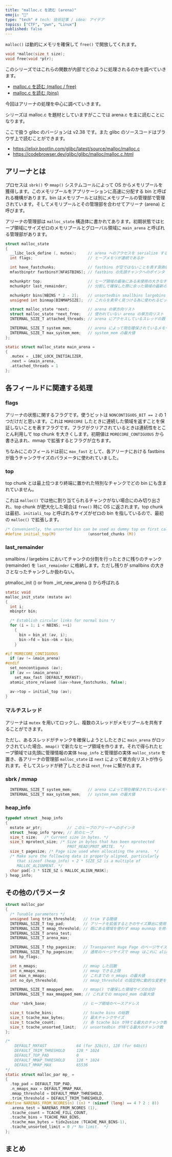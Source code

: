 ```yaml
---
title: "malloc.c を読む (arena)"
emoji: "🐷"
type: "tech" # tech: 技術記事 / idea: アイデア
topics: ["CTF", "pwn", "Linux"]
published: false
---
```


`malloc()` は動的にメモリを確保して `free()` で開放してくれます。

```c
void *malloc(size_t size);
void free(void *ptr);
```

このシリーズではこれらの関数が内部でどのように処理されるのかを調べていきます。

- [malloc.c を読む (malloc / free)](https://zenn.dev/anko/articles/malloc-malloc-free)
- [malloc.c を読む (bins)](https://zenn.dev/anko/articles/malloc-each-bins)

今回はアリーナの処理を中心に調べていきます。

シリーズは malloc.c を題材としていますがここでは arena.c を主に読むことになります。

ここで扱う glibc のバージョンは v2.38 です。また glibc のソースコードはブラウザ上で読むことができます。

- https://elixir.bootlin.com/glibc/latest/source/malloc/malloc.c
- https://codebrowser.dev/glibc/glibc/malloc/malloc.c.html

## アリーナとは
プロセスは `sbrk()` や `mmap()` システムコールによって OS からメモリプールを獲得します。このメモリプールをアプリケーションに高速に分配する bin と呼ばれる機構があります。bin はメモリプールとは別にメモリプールの管理部で管理されています。そしてメモリプールとその管理部を合わせてアリーナ (arena) と呼びます。

アリーナの管理部は `malloc_state` 構造体に書かれてあります。初期状態ではヒープ領域にサイズゼロのメモリプールとグローバル領域に `main_arena` と呼ばれる管理部があります。

```c
struct malloc_state
{
  __libc_lock_define (, mutex);     // arena へのアクセスを serialize する
  int flags;                        // ヒープメモリが連続であるか

  int have_fastchunks;              // fastbins が空ではないことを表す真偽値
  mfastbinptr fastbinsY[NFASTBINS]; // fastbins の先頭チャンクへのポインタ

  mchunkptr top;                    // ヒープ領域の最後にある未使用の大きなチャンク
  mchunkptr last_remainder;         // 分割して確保した際に余った領域の最新のチャンク

  mchunkptr bins[NBINS * 2 - 2];    // unsortedbin smallbins largebins の先頭・末尾
  unsigned int binmap[BINMAPSIZE];  // これらを素早く見つける為に使われるビットベクタ

  struct malloc_state *next;        // arena の単方向リスト
  struct malloc_state *next_free;   // 使われていない arena の単方向リスト
  INTERNAL_SIZE_T attached_threads; // arena にアクセスしているスレッドの数

  INTERNAL_SIZE_T system_mem;       // arena によって現在確保されているメモリの合計値
  INTERNAL_SIZE_T max_system_mem;   // system_mem の最大値
};

static struct malloc_state main_arena =
{
  .mutex = _LIBC_LOCK_INITIALIZER,
  .next = &main_arena,
  .attached_threads = 1
};
```

## 各フィールドに関連する処理
### flags
アリーナの状態に関するフラグです。使うビットは `NONCONTIGUOS_BIT == 2` の 1 つだけだと思います。これは `MORECORE` したときに連続した領域を返すことを保証しないことを表すフラグです。フラグがクリアされているときは連続性をとことん利用して top chunk を大きくします。初期値は `MORECORE_CONTIGUOUS` から書き込まれ、mmap で拡張するとフラグが立ちます。

ちなみにこのフィールドは前に `max_fast` として、各アリーナにおける fastbins が扱うチャンクサイズのパラメータに使われていました。

### top
top chunk とは最上位つまり終端に置かれた特別なチャンクでどの bin にも含まれていません。

これは `malloc()` では他に割り当てられるチャンクがない場合にのみ切り出され、top chunk が肥大化した場合は `free()` 時に OS に返されます。top chunk は最初、`initiali_top` と呼ばれるサイズがゼロの bin を指しているので、最初の `malloc()` で拡張します。

```c
/* Conveniently, the unsorted bin can be used as dummy top on first call */
#define initial_top(M)              (unsorted_chunks (M))
```

### last_remainder
smallbins / largebins においてチャンクの分割を行ったときに残りのチャンク (remainder) を `last_remainder` に格納します。ただし残りが smallbins の大きさとなったチャンクしか扱わない。


ptmalloc_init () or from _int_new_arena () から呼ばれる
```c
static void
malloc_init_state (mstate av)
{
  int i;
  mbinptr bin;

  /* Establish circular links for normal bins */
  for (i = 1; i < NBINS; ++i)
    {
      bin = bin_at (av, i);
      bin->fd = bin->bk = bin;
    }

#if MORECORE_CONTIGUOUS
  if (av != &main_arena)
#endif
  set_noncontiguous (av);
  if (av == &main_arena)
    set_max_fast (DEFAULT_MXFAST);
  atomic_store_relaxed (&av->have_fastchunks, false);

  av->top = initial_top (av);
}
```

### マルチスレッド
アリーナは `mutex` を用いてロックし、複数のスレッドがメモリプールを共有することができます。

ただし、あるスレッドがチャンクを確保しようとしたときに `main_arena` がロックされていた場合、`mmap()` で新たなヒープ領域を作ります。それで得られたヒープ領域では先頭に管理情報の実体 `heap_info` と管理部の実体 `malloc_state` を置き、各アリーナの管理部 `malloc_state` は `next` によって単方向リストが作られます。そしてスレッドが終了したときは `next_free` に繋がれます。

### sbrk / mmap

```c
  INTERNAL_SIZE_T system_mem;       // arena によって現在確保されているメモリの合計値
  INTERNAL_SIZE_T max_system_mem;   // system_mem の最大値
```

### heap_info

```c
typedef struct _heap_info
{
  mstate ar_ptr;           // このヒープのアリーナへのポインタ
  struct _heap_info *prev; // 前のヒープ
  size_t size;   /* Current size in bytes. */
  size_t mprotect_size; /* Size in bytes that has been mprotected
                           PROT_READ|PROT_WRITE.  */
  size_t pagesize; /* Page size used when allocating the arena.  */
  /* Make sure the following data is properly aligned, particularly
     that sizeof (heap_info) + 2 * SIZE_SZ is a multiple of
     MALLOC_ALIGNMENT. */
  char pad[-3 * SIZE_SZ & MALLOC_ALIGN_MASK];
} heap_info;
```

## その他のパラメータ

```c
struct malloc_par
{
  /* Tunable parameters */
  unsigned long trim_threshold;   // trim する閾値
  INTERNAL_SIZE_T top_pad;        // アリーナを拡張するときのサイズ算出に使用
  INTERNAL_SIZE_T mmap_threshold; // 既にある領域を使わず mmap munmap を用いて管理するサイズの閾値
  INTERNAL_SIZE_T arena_test;
  INTERNAL_SIZE_T arena_max;

  INTERNAL_SIZE_T thp_pagesize;   // Transparent Huge Page のページサイズ
  INTERNAL_SIZE_T hp_pagesize;    // 通常のページサイズで mmap はこれに align される
  int hp_flags;

  int n_mmaps;                    // mmap した回数
  int n_mmaps_max;                // mmap できる上限
  int max_n_mmaps;                // これまでの n_mmaps の最大値
  int no_dyn_threshold;           // mmap_threshold の設定時に動的な変更をやめる為のフラグ

  INTERNAL_SIZE_T mmapped_mem;    // mmap() で確保した領域サイズの合計
  INTERNAL_SIZE_T max_mmapped_mem; // これまでの mmaped_mem の最大値

  char *sbrk_base;                // ヒープ領域のベースアドレス

  size_t tcache_bins;             // tcache bins の総数
  size_t tcache_max_bytes;        // 最大チャンクサイズ
  size_t tcache_count;            // 各 tcache bin が持てる最大のチャンク数
  size_t tcache_unsorted_limit;   // unsortedbin が持てる最大のチャンク数
};

/*
    DEFAULT_MXFAST             64 (for 32bit), 128 (for 64bit)
    DEFAULT_TRIM_THRESHOLD     128 * 1024
    DEFAULT_TOP_PAD            0
    DEFAULT_MMAP_THRESHOLD     128 * 1024
    DEFAULT_MMAP_MAX           65536
*/
static struct malloc_par mp_ =
{
  .top_pad = DEFAULT_TOP_PAD,
  .n_mmaps_max = DEFAULT_MMAP_MAX,
  .mmap_threshold = DEFAULT_MMAP_THRESHOLD,
  .trim_threshold = DEFAULT_TRIM_THRESHOLD,
#define NARENAS_FROM_NCORES(n) ((n) * (sizeof (long) == 4 ? 2 : 8))
  .arena_test = NARENAS_FROM_NCORES (1),
  .tcache_count = TCACHE_FILL_COUNT,
  .tcache_bins = TCACHE_MAX_BINS,
  .tcache_max_bytes = tidx2usize (TCACHE_MAX_BINS-1),
  .tcache_unsorted_limit = 0 /* No limit.  */
};
```

## まとめ

